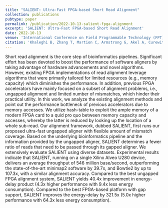 ```yaml
---
title: "SALIENT: Ultra-Fast FPGA-based Short Read Alignment"
collection: publications
pubtype: paper
permalink: /publication/2022-10-13-salient-fpga-alignment
excerpt: 'SALIENT: Ultra-Fast FPGA-based Short Read Alignment'
date: 2022-10-13
venue: 'International Conference on Field Programmable Technology (FPT) 2022'
citation: 'Khaleghi B, Zhang T, Martion C, Armstrong G, Akel A, Curewitz K, Eno J, Eilert S, Knight R, <b>Moshiri N</b>, Rosing T (2022). "SALIENT: Ultra-Fast FPGA-based Short Read Alignment." <i>International Conference on Field Programmable Technology (FPT) 2022</i>. <a href="https://doi.org/10.1109/ICFPT56656.2022.9974548" target="_blank">doi:10.1109/ICFPT56656.2022.9974548</a>'
---
```

Short read alignment is the core step of bioinformatics pipelines. Significant effort has been devoted to boost the performance of software aligners by taking advantage of hardware advancements and novel algorithms. However, existing FPGA implementations of read alignment leverage algorithms that were primarily tailored for limited resources (e.g., memory capacity) which diminishes the performance. In addition, previous FPGA accelerators have mainly focused on a subset of alignment problems, i.e., ungapped alignment and limited number of mismatches, which hinder their practical utility. In this work, we analyze the existing alignment methods and point out the performance bottleneck of previous accelerators due to memory accesses. We utilize hash-table to exploit the ample memory of a modern FPGA card to a quid pro quo between memory capacity and accesses, whereby the latter is reduced by looking up the location of a whole sub-read. Our alignment framework, dubbed SALIENT, first runs our proposed ultra-fast ungapped aligner with flexible amount of mismatch coverage. Based on the underlying bioinformatics pipeline and the information provided by the ungapped aligner, SALIENT determines a fewer ratio of reads that need to be passed through its gapped aligner. We extensively evaluate SALIENT using diverse datasets. Experimental results indicate that SALIENT, running on a single Xilinx Alveo U280 device, delivers an average throughput of 546 million base/second, outperforming the state-of-the-art minimap2 software by 39.7x, and Bowtie2 by up to 107.3x, with a similar alignment accuracy. Compared to the best ungapped FPGA alignment system, SALIENT yields 40.4x improvement in energy-delay product (4.3x higher performance with 9.4x less energy consumption). Compared to the best FPGA-based platform with gap support, SALIENT improves the energy-delay by 321.5x (5.0x higher performance with 64.3x less energy consumption).
